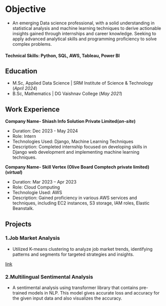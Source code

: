 # Objective
- An emerging Data science professional, with a solid understanding in statistical analysis and machine learning techniques to derive actionable insights gained through internships and career knowledge. Seeking to apply advanced analytical skills and programming proficiency to solve complex problems.

#### **Technical Skills: Python, SQL, AWS, Tableau, Power BI**

## Education							       		
- M.Sc, Applied Data Science	| SRM Institute of Science & Technology (_April 2024_)	 			        		
- B.Sc, Mathematics |          DG Vaishnav College (_May 2021_)

## Work Experience
**Company Name- Shiash Info Solution Private Limited(_on-site_)**
- Duration: Dec 2023 - May 2024
- Role: Intern
- Technologies Used: Django, Machine Learning Techniques
- Description: Completed internship focused on developing skills in Django web development and implementing machine learning techniques.

**Company Name- Skill Vertex (Olive Board Comptech private limited)(_virtual_)**
- Duration: Mar 2023 – Apr 2023
- Role:  Cloud Computing
- Technologie Used: AWS
- Description: Gained proficiency in various AWS services and techniques, including EC2 instances, S3 storage, IAM roles, Elastic Beanstalk.

## Projects
### 1.Job Market Analysis

- Utilized K-means clustering to analyze job market trends, identifying patterns and segments for targeted strategies and insights.

[link](https://www.youtube.com/watch?v=D9CLhQdLp8w)

### 2.Multilingual Sentimental Analysis

- A sentimental analysis using transformer library that contains pre-trained models in NLP. This model gives accurate loss and accuracy for the given input data and also visualizes the accuracy.




